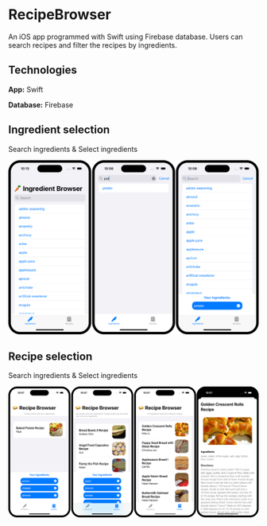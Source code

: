 
# RecipeBrowser

An iOS app programmed with Swift using Firebase database.
Users can search recipes and filter the recipes by ingredients.


## Technologies

**App:** Swift

**Database:** Firebase


## Ingredient selection

Search ingredients & Select ingredients

![App Screenshot](./Ingredients.png)

## Recipe selection

Search ingredients & Select ingredients

![App Screenshot](./Recipes.png)
